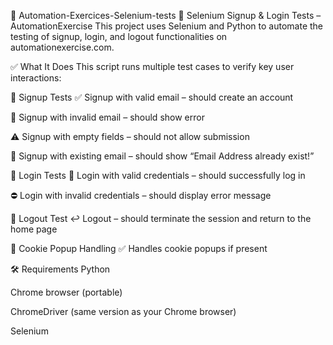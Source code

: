 🚀 Automation-Exercices-Selenium-tests
🧪 Selenium Signup & Login Tests – AutomationExercise
This project uses Selenium and Python to automate the testing of signup, login, and logout functionalities on automationexercise.com.

✅ What It Does
This script runs multiple test cases to verify key user interactions:

🔹 Signup Tests
✅ Signup with valid email – should create an account

🚫 Signup with invalid email – should show error

⚠️ Signup with empty fields – should not allow submission

📛 Signup with existing email – should show “Email Address already exist!”

🔹 Login Tests
🔐 Login with valid credentials – should successfully log in

⛔ Login with invalid credentials – should display error message

🔹 Logout Test
↩️ Logout – should terminate the session and return to the home page

🍪 Cookie Popup Handling
✅ Handles cookie popups if present

🛠️ Requirements
Python

Chrome browser (portable)

ChromeDriver (same version as your Chrome browser)

Selenium
